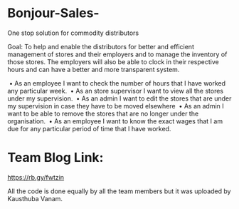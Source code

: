 # Bonjour-Sales-
One stop solution for commodity distributors

Goal: To help and enable the distributors for better and efficient management of stores and their employers and to manage the inventory of those stores. The employers will also be able to clock in their respective hours and can have a better and more transparent system.

 • As an employee I want to check the number of hours that I have worked any particular week.
 • As an store supervisor I want to view all the stores under my supervision. 
 • As an admin I want to edit the stores that are under my supervision in case they have to be moved elsewhere
 • As an admin I want to be able to remove the stores that are no longer under the organisation.
 • As an employee I want to know the exact wages that I am due for any particular period of time that I have worked.

# Team Blog Link:  
https://rb.gy/fwtzin 

All the code is done equally by all the team members but it was uploaded by Kausthuba Vanam.
